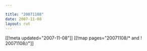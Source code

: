 ```yaml
---

title: "20071108"
date: 2007-11-08
layout: rut
---
```


[[!meta updated="2007-11-08"]]
[[!map pages="20071108/* and ! 20071108/*/*"]]
